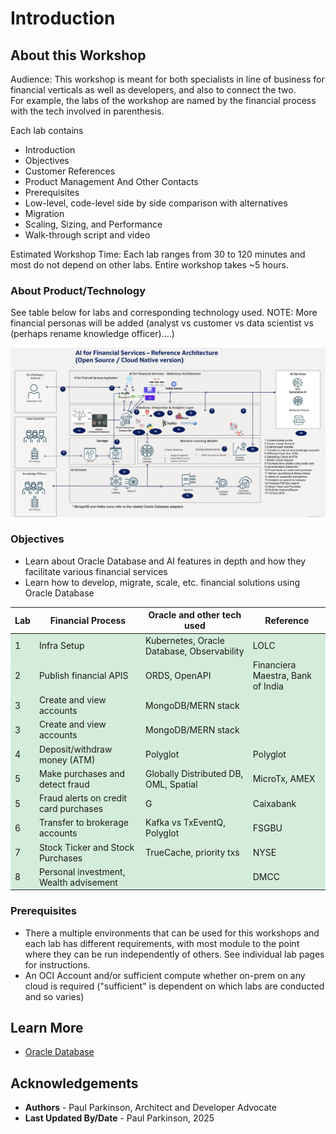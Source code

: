 # Introduction

## About this Workshop

Audience: This workshop is meant for both specialists in line of business for financial verticals as well as developers, and also to connect the two.  
For example, the labs of the workshop are named by the financial process with the tech involved in parenthesis.

Each lab contains 
- Introduction
- Objectives
- Customer References
- Product Management And Other Contacts
- Prerequisites
- Low-level, code-level side by side comparison with alternatives
- Migration
- Scaling, Sizing, and Performance
- Walk-through script and video

Estimated Workshop Time: Each lab ranges from 30 to 120 minutes and most do not depend on other labs. Entire workshop takes ~5 hours.

### About Product/Technology

See table below for labs and corresponding technology used.
NOTE: More financial personas will be added (analyst vs customer vs data scientist vs (perhaps rename knowledge officer)....)

![Financial Application Architecture](./images/architecture.png " ")

### Objectives

- Learn about Oracle Database and AI features in depth and how they facilitate various financial services
- Learn how to develop, migrate, scale, etc. financial solutions using Oracle Database 

<table>
  <thead>
    <tr>
      <th>Lab</th>
      <th>Financial Process</th>
      <th>Oracle and other tech used</th>
      <th>Reference</th>
  </thead>
  <tbody>
    <tr style="background-color: #d4edda;"><td>1</td><td>Infra Setup</td><td>Kubernetes, Oracle Database, Observability</td><td>LOLC</td></tr>
    <tr style="background-color: #d4edda;"><td>2</td><td>Publish financial APIS</td><td>ORDS, OpenAPI</td><td>Financiera Maestra, Bank of India</td></tr>
    <tr style="background-color: #d4edda;"><td>3</td><td>Create and view accounts</td><td>MongoDB/MERN stack</td><td></td></tr>
    <tr style="background-color: #d4edda;"><td>3</td><td>Create and view accounts</td><td>MongoDB/MERN stack</td><td></td></tr>
    <tr style="background-color: #d4edda;"><td>4</td><td>Deposit/withdraw money (ATM)</td><td>Polyglot</td><td>Polyglot</td></tr>
    <tr style="background-color: #d4edda;"><td>5</td><td>Make purchases and detect fraud</td><td>Globally Distributed DB, OML, Spatial</td><td>MicroTx, AMEX</td></tr>
    <tr style="background-color: #d4edda;"><td>5</td><td>Fraud alerts on credit card purchases</td><td>G</td><td>Caixabank</td></tr>
    <tr style="background-color: #d4edda;"><td>6</td><td>Transfer to brokerage accounts</td><td>Kafka vs TxEventQ, Polyglot</td><td>FSGBU</td></tr>
    <tr style="background-color: #d4edda;"><td>7</td><td>Stock Ticker and Stock Purchases</td><td>TrueCache, priority txs</td><td>NYSE</td></tr>
    <tr style="background-color: #d4edda;"><td>8</td><td>Personal investment, Wealth advisement</td><td></td><td>DMCC</td></tr>
  </tbody>
</table>



### Prerequisites

 - There a multiple environments that can be used for this workshops and each lab has different requirements, with most module to the point where they can be run independently of others. See individual lab pages for instructions.
 - An OCI Account and/or sufficient compute whether on-prem on any cloud is required ("sufficient" is dependent on which labs are conducted and so varies)

## Learn More

* [Oracle Database](https://bit.ly/mswsdatabase)

## Acknowledgements
* **Authors** - Paul Parkinson, Architect and Developer Advocate
* **Last Updated By/Date** - Paul Parkinson, 2025
